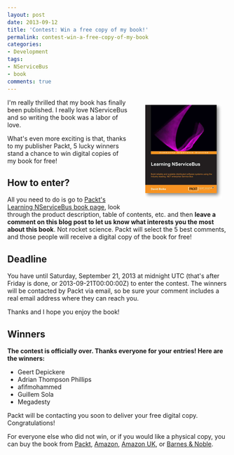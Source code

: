 ```yaml
---
layout: post
date: 2013-09-12
title: 'Contest: Win a free copy of my book!'
permalink: contest-win-a-free-copy-of-my-book
categories:
- Development
tags:
- NServiceBus
- book
comments: true
---
```


<div style="float:right;width:200px;margin:1em;">
<a href="http://www.packtpub.com/build-distributed-software-systems-using-dot-net-enterprise-service-bus/book">
<img src="/images/learning-nservicebus-cover-small.png" align="right" />
</a>
</div>

I'm really thrilled that my book has finally been published. I really love NServiceBus and so writing the book was a labor of love.

What's even more exciting is that, thanks to my publisher Packt, 5 lucky winners stand a chance to win digital copies of my book for free!

## How to enter?

 All you need to do is go to [Packt's Learning NServiceBus book page](http://www.packtpub.com/build-distributed-software-systems-using-dot-net-enterprise-service-bus/book "Learning NServiceBus"), look through the product description, table of contents, etc. and then **leave a comment on this blog post to let us know what interests you the most about this book**. Not rocket science. Packt will select the 5 best comments, and those people will receive a digital copy of the book for free!

## Deadline

 You have until Saturday, September 21, 2013 at midnight UTC (that's after Friday is done, or 2013-09-21T00:00:00Z) to enter the contest. The winners will be contacted by Packt via email, so be sure your comment includes a real email address where they can reach you.

Thanks and I hope you enjoy the book!

## Winners

 **The contest is officially over. Thanks everyone for your entries! Here are the winners:**

-   Geert Depickere
-   Adrian Thompson Phillips
-   afifmohammed
-   Guillem Sola
-   Megadesty

 Packt will be contacting you soon to deliver your free digital copy. Congratulations!

For everyone else who did not win, or if you would like a physical copy, you can buy the book from [Packt](http://www.packtpub.com/build-distributed-software-systems-using-dot-net-enterprise-service-bus/book), [Amazon](http://www.amazon.com/Learning-NServiceBus-David-Boike/dp/1782166343/), [Amazon UK](http://www.amazon.co.uk/Learning-NServiceBus-David-Boike/dp/1782166343/), or [Barnes & Noble](http://www.barnesandnoble.com/w/learning-nservicebus-david-boike/1116599194).
